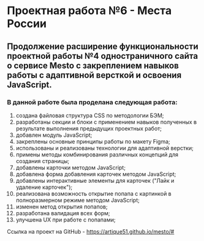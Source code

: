 # Проектная работа №6 - Места России

## Продолжение расширение функциональности проектной работы №4 одностраничного сайта о сервисе Mesto с закреплением навыков работы с адаптивной версткой и освоения JavaScript.

### В данной работе была проделана следующая работа:
1. создана файловая структура CSS по методологии БЭМ;
2. разработаны секции и блоки с применением навыков полученных в результате выполнения предыдущих проектных работ;
3. добавлен модуль JavaScript;
4. закреплены основные принципы работы по макету Figma;
5. использованы и реализованы технологии для адаптивной верстки;
6. примены методы комбинирования различных концепций для создания страницы;
7. добавлены карточки методом JavaScript;
8. добавлена форма добавления карточек методом JavaScript;
9. добавлены интерактивные элементы для карточек ("Лайк и удаление карточек");
10. реализована возможность открытие попапа с картинкой в полноразмерном режиме методом JavaScript;
11. изменен метод открытия попапов;
12. разработана валидация всех форм;
13. улучшена UX при работе с попапами;

Ссылка на проект на GitHub - https://artique51.github.io/mesto/#
